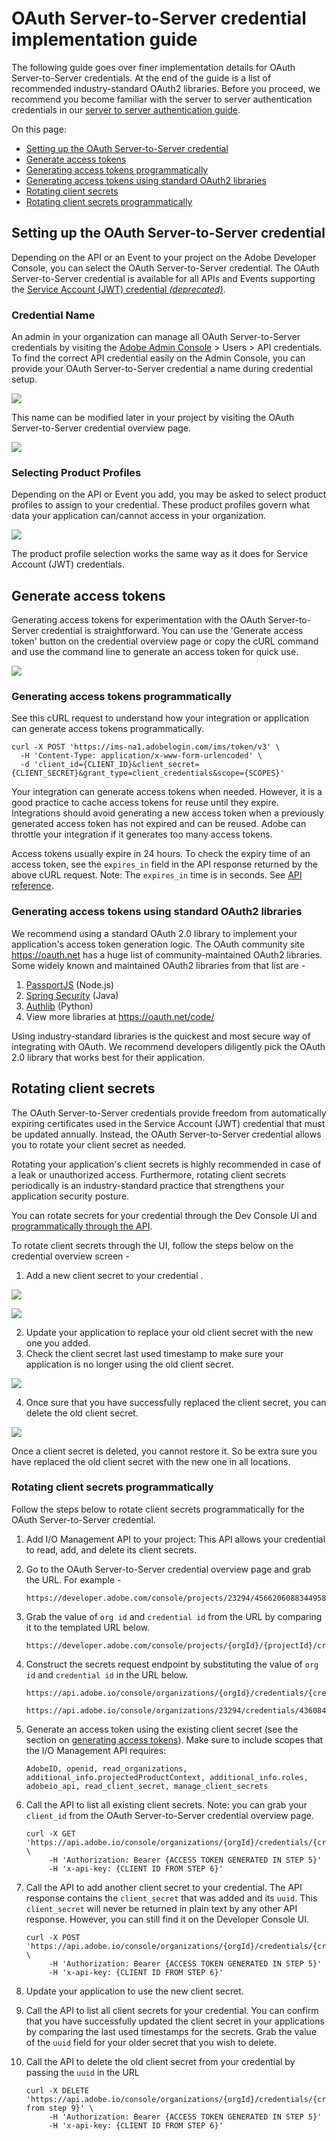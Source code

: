 
# OAuth Server-to-Server credential implementation guide

The following guide goes over finer implementation details for OAuth Server-to-Server credentials. At the end of the guide is a list of recommended industry-standard OAuth2 libraries. Before you proceed, we recommend you become familiar with the server to server authentication credentials in our [server to server authentication guide](./index.md).

On this page:
+ [Setting up the OAuth Server-to-Server credential](#setting-up-the-oauth-server-to-server-credential)
+ [Generate access tokens](#generate-access-tokens)
+ [Generating access tokens programmatically](#generating-access-tokens-programmatically)
+ [Generating access tokens using standard OAuth2 libraries](#generating-access-tokens-using-standard-oauth2-libraries)
+ [Rotating client secrets](#rotating-client-secrets)
+ [Rotating client secrets programmatically](#rotating-client-secrets-programmatically)


## Setting up the OAuth Server-to-Server credential

Depending on the API or an Event to your project on the Adobe Developer Console, you can select the OAuth Server-to-Server credential. The OAuth Server-to-Server credential is available for all APIs and Events supporting the [Service Account (JWT) credential *(deprecated)*](./index.md#service-account-jwt-credential-deprecated).

### Credential Name

An admin in your organization can manage all OAuth Server-to-Server credentials by visiting the [Adobe Admin Console](https://adminconsole.adobe.com) > Users > API credentials. To find the correct API credential easily on the Admin Console, you can provide your OAuth Server-to-Server credential a name during credential setup.

![](../../../images/oauth-server-to-server-credential-name.png)

This name can be modified later in your project by visiting the OAuth Server-to-Server credential overview page.

![](../../../images/oauth-server-to-server-credential-name-update.png)

### Selecting Product Profiles

Depending on the API or Event you add, you may be asked to select product profiles to assign to your credential. These product profiles govern what data your application can/cannot access in your organization. 

![](../../../images/oauth-server-to-server-credential-product-profiles.png)

The product profile selection works the same way as it does for Service Account (JWT) credentials.

## Generate access tokens

Generating access tokens for experimentation with the OAuth Server-to-Server credential is straightforward. You can use the 'Generate access token' button on the credential overview page or copy the cURL command and use the command line to generate an access token for quick use.

![](../../../images/oauth-server-to-server-credential-generate-access-tokens.png)

### Generating access tokens programmatically

See this cURL request to understand how your integration or application can generate access tokens programmatically. 

```curl
curl -X POST 'https://ims-na1.adobelogin.com/ims/token/v3' \
  -H 'Content-Type: application/x-www-form-urlencoded' \
  -d 'client_id={CLIENT_ID}&client_secret={CLIENT_SECRET}&grant_type=client_credentials&scope={SCOPES}'
```

Your integration can generate access tokens when needed. However, it is a good practice to cache access tokens for reuse until they expire. Integrations should avoid generating a new access token when a previously generated access token has not expired and can be reused. Adobe can throttle your integration if it generates too many access tokens.

Access tokens usually expire in 24 hours. To check the expiry time of an access token, see the `expires_in` field in the API response returned by the above cURL request. Note: The `expires_in` time is in seconds. See [API reference](./IMS.md#fetching-access-tokens).

### Generating access tokens using standard OAuth2 libraries

We recommend using a standard OAuth 2.0 library to implement your application's access token generation logic. The  OAuth community site https://oauth.net has a huge list of community-maintained OAuth2 libraries. Some widely known and maintained OAuth2 libraries from that list are -

1. [PassportJS](https://github.com/jaredhanson/passport) (Node.js)
2. [Spring Security](https://spring.io/projects/spring-security) (Java)
3. [Authlib](https://github.com/lepture/authlib) (Python)
4. View more libraries at https://oauth.net/code/

<InlineAlert slots="text"/>

Using industry-standard libraries is the quickest and most secure way of integrating with OAuth. We recommend developers diligently pick the OAuth 2.0 library that works best for their application.

## Rotating client secrets 

The OAuth Server-to-Server credentials provide freedom from automatically expiring certificates used in the Service Account (JWT) credential that must be updated annually. Instead, the OAuth Server-to-Server credential allows you to rotate your client secret as needed. 

Rotating your application's client secrets is highly recommended in case of a leak or unauthorized access. Furthermore, rotating client secrets periodically is an industry-standard practice that strengthens your application security posture. 

You can rotate secrets for your credential through the Dev Console UI and [programmatically through the API](#rotating-client-secrets-programmatically).

To rotate client secrets through the UI, follow the steps below on the credential overview screen - 

1. Add a new client secret to your credential .

![](../../../images/oauth-server-to-server-credential-add-client-secret.png)

![](../../../images/oauth-server-to-server-credential-added-client-secret.png)

2. Update your application to replace your old client secret with the new one you added.
3. Check the client secret last used timestamp to make sure your application is no longer using the old client secret.

![](../../../images/oauth-server-to-server-credential-check-client-secret-timestamps.png)

4. Once sure that you have successfully replaced the client secret, you can delete the old client secret.

![](../../../images/oauth-server-to-server-credential-delete-old-client-secret.png)


<InlineAlert slots="text"/>

Once a client secret is deleted, you cannot restore it. So be extra sure you have replaced the old client secret with the new one in all locations.


### Rotating client secrets programmatically

Follow the steps below to rotate client secrets programmatically for the OAuth Server-to-Server credential.

1. Add I/O Management API to your project: This API allows your credential to read, add, and delete its client secrets.
   
2. Go to the OAuth Server-to-Server credential overview page and grab the URL. For example - 
     ```
     https://developer.adobe.com/console/projects/23294/4566206088344958295/credentials/436084/details/oauthservertoserver
     ```

3. Grab the value of `org id` and `credential id` from the URL by comparing it to the templated URL below.
     ```
     https://developer.adobe.com/console/projects/{orgId}/{projectId}/credentials/{credentialId}/details/oauthservertoserver
     ```

4. Construct the secrets request endpoint by substituting the value of `org id` and `credential id` in the URL below. 
     ```
     https://api.adobe.io/console/organizations/{orgId}/credentials/{credentialId}/secrets
     ```
     ```
     https://api.adobe.io/console/organizations/23294/credentials/436084/secrets
     ```

5. Generate an access token using the existing client secret (see the section on [generating access tokens](#generate-access-tokens)).  Make sure to include scopes that the I/O Management API requires: 

     ```AdobeID, openid, read_organizations, additional_info.projectedProductContext, additional_info.roles, adobeio_api, read_client_secret, manage_client_secrets```

6. Call the API to list all existing client secrets. Note: you can grab your `client_id` from the OAuth Server-to-Server credential overview page. 

     ```curl
     curl -X GET 'https://api.adobe.io/console/organizations/{orgId}/credentials/{credentialId}/secrets' \
          -H 'Authorization: Bearer {ACCESS TOKEN GENERATED IN STEP 5}'
          -H 'x-api-key: {CLIENT ID FROM STEP 6}'
     ```

7.  Call the API to add another client secret to your credential. The API response contains the `client_secret` that was added and its `uuid`. This `client_secret` will never be returned in plain text by any other API response. However, you can still find it on the Developer Console UI.

     ```curl
     curl -X POST 'https://api.adobe.io/console/organizations/{orgId}/credentials/{credentialId}/secrets' \
          -H 'Authorization: Bearer {ACCESS TOKEN GENERATED IN STEP 5}'
          -H 'x-api-key: {CLIENT ID FROM STEP 6}'
     ```

8.  Update your application to use the new client secret. 

9.  Call the API to list all client secrets for your credential. You can confirm that you have successfully updated the client secret in your applications by comparing the last used timestamps for the secrets. Grab the value of the `uuid` field for your older secret that you wish to delete.

10. Call the API to delete the old client secret from your credential by passing the `uuid` in the URL


     ```curl
     curl -X DELETE 'https://api.adobe.io/console/organizations/{orgId}/credentials/{credentialId}/secrets/{uuid from step 9}' \
          -H 'Authorization: Bearer {ACCESS TOKEN GENERATED IN STEP 5}'
          -H 'x-api-key: {CLIENT ID FROM STEP 6}'
     ```
